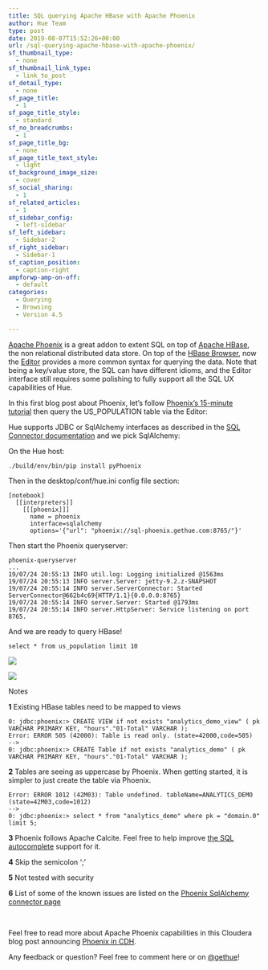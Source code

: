 ```yaml
---
title: SQL querying Apache HBase with Apache Phoenix
author: Hue Team
type: post
date: 2019-08-07T15:52:26+00:00
url: /sql-querying-apache-hbase-with-apache-phoenix/
sf_thumbnail_type:
  - none
sf_thumbnail_link_type:
  - link_to_post
sf_detail_type:
  - none
sf_page_title:
  - 1
sf_page_title_style:
  - standard
sf_no_breadcrumbs:
  - 1
sf_page_title_bg:
  - none
sf_page_title_text_style:
  - light
sf_background_image_size:
  - cover
sf_social_sharing:
  - 1
sf_related_articles:
  - 1
sf_sidebar_config:
  - left-sidebar
sf_left_sidebar:
  - Sidebar-2
sf_right_sidebar:
  - Sidebar-1
sf_caption_position:
  - caption-right
ampforwp-amp-on-off:
  - default
categories:
  - Querying
  - Browsing
  - Version 4.5

---
```

[Apache Phoenix][1] is a great addon to extent SQL on top of [Apache HBase][2], the non relational distributed data store. On top of the [HBase Browser][3], now the [Editor][4] provides a more common syntax for querying the data. Note that being a key/value store, the SQL can have different idioms, and the Editor interface still requires some polishing to fully support all the SQL UX capabilities of Hue.

In this first blog post about Phoenix, let&#8217;s follow [Phoenix&#8217;s 15-minute tutorial][5] then query the US_POPULATION table via the Editor:

Hue supports JDBC or SqlAlchemy interfaces as described in the [SQL Connector documentation][6] and we pick SqlAlchemy:

On the Hue host:

<pre><code class="bash">./build/env/bin/pip install pyPhoenix
</code></pre>

Then in the desktop/conf/hue.ini config file section:

<pre><code class="bash">[notebook]
  [[interpreters]]
    [[[phoenix]]]
      name = phoenix
      interface=sqlalchemy
      options='{"url": "phoenix://sql-phoenix.gethue.com:8765/"}'
</code></pre>

Then start the Phoenix queryserver:

<pre><code class="bash">phoenix-queryserver
...
19/07/24 20:55:13 INFO util.log: Logging initialized @1563ms
19/07/24 20:55:13 INFO server.Server: jetty-9.2.z-SNAPSHOT
19/07/24 20:55:14 INFO server.ServerConnector: Started ServerConnector@662b4c69{HTTP/1.1}{0.0.0.0:8765}
19/07/24 20:55:14 INFO server.Server: Started @1793ms
19/07/24 20:55:14 INFO server.HttpServer: Service listening on port 8765.
</code></pre>

And we are ready to query HBase!

<pre><code class="sql">select * from us_population limit 10</code></pre>

<a href="https://cdn.gethue.com/uploads/2019/07/editor_phoenix_select.png"><img src="https://cdn.gethue.com/uploads/2019/07/editor_phoenix_select.png" /></a>

<a href="https://cdn.gethue.com/uploads/2019/07/phonix_select_shell.png"><img src="https://cdn.gethue.com/uploads/2019/07/phonix_select_shell.png" /></a>

Notes

**1** Existing HBase tables need to be mapped to views

<pre><code class="bash">0: jdbc:phoenix:&gt; CREATE VIEW if not exists "analytics_demo_view" ( pk VARCHAR PRIMARY KEY, "hours"."01-Total" VARCHAR );
Error: ERROR 505 (42000): Table is read only. (state=42000,code=505)
--&gt;
0: jdbc:phoenix:&gt; CREATE Table if not exists "analytics_demo" ( pk VARCHAR PRIMARY KEY, "hours"."01-Total" VARCHAR );
</code></pre>

**2** Tables are seeing as uppercase by Phoenix. When getting started, it is simpler to just create the table via Phoenix.

<pre><code class="bash">Error: ERROR 1012 (42M03): Table undefined. tableName=ANALYTICS_DEMO (state=42M03,code=1012)
--&gt;
0: jdbc:phoenix:&gt; select * from "analytics_demo" where pk = "domain.0" limit 5;
</code></pre>

**3** Phoenix follows Apache Calcite. Feel free to help improve [the SQL autocomplete][9] support for it.

**4** Skip the semicolon &#8216;;&#8217;

**5** Not tested with security

**6** List of some of the known issues are listed on the [Phoenix SqlAlchemy connector page][10]

&nbsp;

Feel free to read more about Apache Phoenix capabilities in this Cloudera blog post announcing [Phoenix in CDH][11].

<div>
  Any feedback or question? Feel free to comment here or on <a href="https://twitter.com/gethue">@gethue</a>!
</div>

 [1]: https://phoenix.apache.org/
 [2]: https://hbase.apache.org/
 [3]: https://gethue.com/improved-hbase-cell-editor-history/
 [4]: https://gethue.com/sql-editor/
 [5]: https://phoenix.apache.org/Phoenix-in-15-minutes-or-less.html
 [6]: https://docs.gethue.com/latest/administrator/configuration/editor/#phoenix
 [7]: https://cdn.gethue.com/uploads/2019/07/editor_phoenix_select.png
 [8]: https://cdn.gethue.com/uploads/2019/07/phonix_select_shell.png
 [9]: https://docs.gethue.com/latest/developer/parsers/
 [10]: https://github.com/Pirionfr/pyPhoenix
 [11]: https://blog.cloudera.com/blog/2019/07/apache-phoenix-for-cdh/
